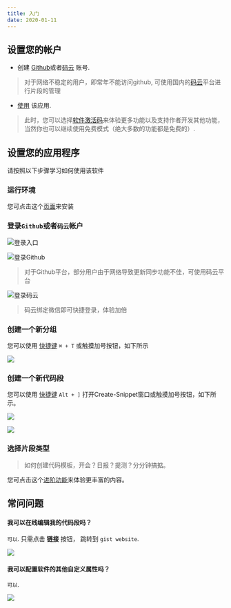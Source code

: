 ```yaml
---
title: 入门
date: 2020-01-11
---
```


## 设置您的帐户

- 创建 [Github](https://github.com/join?source=experiment-header-dropdowns-home)或者[码云](https://gitee.com/) 账号.

> 对于网络不稳定的用户，即常年不能访问github, 可使用国内的[码云](https://gitee.com/)平台进行片段的管理

- [使用](https://github.com/oncework/codeexpander/releases) 该应用. 

> 此时，您可以选择[软件激活码](/views/price.html)来体验更多功能以及支持作者开发其他功能， 当然你也可以继续使用免费模式（绝大多数的功能都是免费的）.

## 设置您的应用程序

请按照以下步骤学习如何使用该软件

### 运行环境

您可点击这个[页面](/views/introduce/installation.html)来安装

### 登录`Github`或者`码云`帐户

![登录入口](https://gitee.com/xudaolong/codeexpander-oss/raw/master/i/usage-login-zh.png)

![登录Github](https://gitee.com/xudaolong/codeexpander-oss/raw/master/i/usage-login-github.png)

> 对于Github平台，部分用户由于网络导致更新同步功能不佳，可使用码云平台

![登录码云](https://gitee.com/xudaolong/codeexpander-oss/raw/master/i/usage-login-gitee.png)

> 码云绑定微信即可快捷登录，体验加倍

### 创建一个新分组

您可以使用 [快捷键](/views/reference/shortcut) `⌘ + T` 或触摸加号按钮，如下所示

![](https://gitee.com/xudaolong/codeexpander-oss/raw/master/i/usage-group-zh.png)

### 创建一个新代码段

您可以使用 [快捷键](/views/reference/shortcut) `Alt + ]` 打开Create-Snippet窗口或触摸加号按钮，如下所示。

![](https://gitee.com/xudaolong/codeexpander-oss/raw/master/i/usage-snippet-zh.png)

![](https://gitee.com/xudaolong/codeexpander-oss/raw/master/i/usage-snippet-create-zh.png)

### 选择片段类型

> 如何创建代码模板，开会？日报？提测？分分钟搞掂。

您可点击这个[进阶功能](/views/advance/text-and-script.html)来体验更丰富的内容。

## 常问问题

#### 我可以在线编辑我的代码段吗？

`可以`. 只需点击 **链接** 按钮， 跳转到 `gist website`.

![](https://gitee.com/xudaolong/codeexpander-oss/raw/master/i/usage-edit-online.png)

#### 我可以配置软件的其他自定义属性吗？

`可以`.

![](https://gitee.com/xudaolong/codeexpander-oss/raw/master/i/usage-settings-zh.png)

